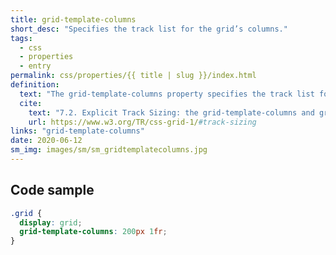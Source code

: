 ```yaml
---
title: grid-template-columns
short_desc: "Specifies the track list for the grid’s columns."
tags:
  - css
  - properties
  - entry
permalink: css/properties/{{ title | slug }}/index.html
definition:
  text: "The grid-template-columns property specifies the track list for the grid’s columns."
  cite:
    text: "7.2. Explicit Track Sizing: the grid-template-columns and grid-template-columns properties"
    url: https://www.w3.org/TR/css-grid-1/#track-sizing
links: "grid-template-columns"
date: 2020-06-12
sm_img: images/sm/sm_gridtemplatecolumns.jpg
---
```


<h2 class="h3"><span>Code sample</span></h2>

```css
.grid {
  display: grid;
  grid-template-columns: 200px 1fr;
}
```
